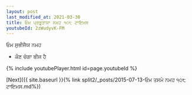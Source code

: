 ```yaml
---
layout: post
last_modified_at: 2021-03-30
title: ਓਮ ਪ੍ਰਭੂਤਾਯਾ ਨਮਹ ੧੦੮ ਟਾਇਮਸ
youtubeId: 2zWudyvK-FM
---
```

 
 
 ਓਮ ਸੁਭੀਜੈਯ ਨਮਹ  
 
 -  ਕੌਣ ਚੰਗਾ ਬੀਜ ਹੈ 
 
  
 
  
 
 
 
 
 
 


{% include youtubePlayer.html id=page.youtubeId %}
 
[Next]({{ site.baseurl }}{% link  split2/_posts/2015-07-13-ਓਮ ਤਸਮੇ ਨਮਹ ੧੦੮ ਟਾਇਮਸ.md%})
 
